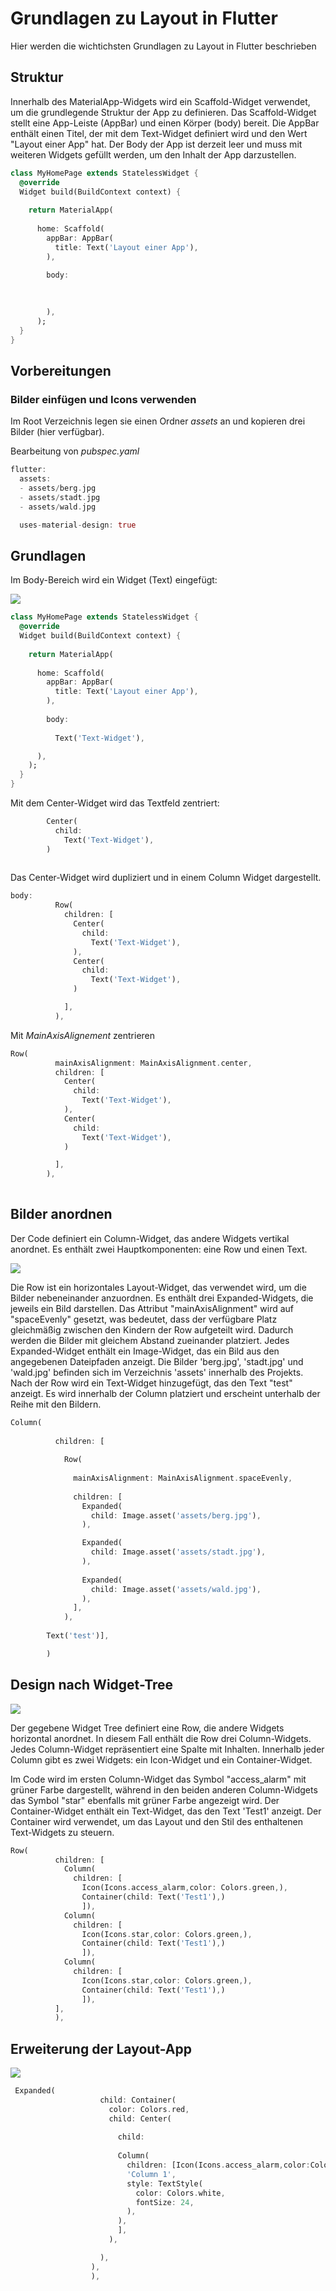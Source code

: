 # Grundlagen zu Layout in Flutter
Hier werden die wichtichsten Grundlagen zu Layout in Flutter beschrieben

## Struktur
Innerhalb des MaterialApp-Widgets wird ein Scaffold-Widget verwendet, um die grundlegende Struktur der App zu definieren. Das Scaffold-Widget stellt eine App-Leiste (AppBar) und einen Körper (body) bereit. Die AppBar enthält einen Titel, der mit dem Text-Widget definiert wird und den Wert "Layout einer App" hat. Der Body der App ist derzeit leer und muss mit weiteren Widgets gefüllt werden, um den Inhalt der App darzustellen.

```dart
class MyHomePage extends StatelessWidget {
  @override
  Widget build(BuildContext context) {
    
    return MaterialApp(
      
      home: Scaffold(
        appBar: AppBar(
          title: Text('Layout einer App'),
        ),
        
        body:
        
        

        ),
      );
  }
}

```

## Vorbereitungen
### Bilder einfügen und Icons verwenden
Im Root Verzeichnis legen sie einen Ordner *assets* an und kopieren drei Bilder (hier verfügbar).

Bearbeitung von *pubspec.yaml*
```dart
flutter:
  assets:
  - assets/berg.jpg
  - assets/stadt.jpg
  - assets/wald.jpg

  uses-material-design: true
```

## Grundlagen
Im Body-Bereich wird ein Widget (Text) eingefügt:

<img src="pic/g1.png">

```dart
class MyHomePage extends StatelessWidget {
  @override
  Widget build(BuildContext context) {
    
    return MaterialApp(
      
      home: Scaffold(
        appBar: AppBar(
          title: Text('Layout einer App'),
        ),
        
        body:
        
          Text('Text-Widget'),

      ),
    );
  }
}
```

Mit dem Center-Widget wird das Textfeld zentriert:
```dart
        Center(
          child: 
            Text('Text-Widget'),
        )
  
```

Das Center-Widget wird dupliziert und in einem Column Widget dargestellt.

```dart
body:
          Row(
            children: [
              Center(
                child: 
                  Text('Text-Widget'),
              ),
              Center(
                child: 
                  Text('Text-Widget'),
              )

            ],
          ),
   ```
   
  Mit *MainAxisAlignement* zentrieren
  
  ```dart
  Row(
            mainAxisAlignment: MainAxisAlignment.center,
            children: [
              Center(
                child: 
                  Text('Text-Widget'),
              ),
              Center(
                child: 
                  Text('Text-Widget'),
              )

            ],
          ),
    
```   

## Bilder anordnen
Der Code definiert ein Column-Widget, das andere Widgets vertikal anordnet. Es enthält zwei Hauptkomponenten: eine Row und einen Text.

<img src="pic/images_flutter.png">

Die Row ist ein horizontales Layout-Widget, das verwendet wird, um die Bilder nebeneinander anzuordnen. Es enthält drei Expanded-Widgets, die jeweils ein Bild darstellen. Das Attribut "mainAxisAlignment" wird auf "spaceEvenly" gesetzt, was bedeutet, dass der verfügbare Platz gleichmäßig zwischen den Kindern der Row aufgeteilt wird. Dadurch werden die Bilder mit gleichem Abstand zueinander platziert. Jedes Expanded-Widget enthält ein Image-Widget, das ein Bild aus den angegebenen Dateipfaden anzeigt. Die Bilder 'berg.jpg', 'stadt.jpg' und 'wald.jpg' befinden sich im Verzeichnis 'assets' innerhalb des Projekts. Nach der Row wird ein Text-Widget hinzugefügt, das den Text "test" anzeigt. Es wird innerhalb der Column platziert und erscheint unterhalb der Reihe mit den Bildern.

```dart
Column(
        
          children: [
          
            Row(
            
              mainAxisAlignment: MainAxisAlignment.spaceEvenly,
              
              children: [
                Expanded(
                  child: Image.asset('assets/berg.jpg'),
                ),

                Expanded(
                  child: Image.asset('assets/stadt.jpg'),
                ),
                
                Expanded(
                  child: Image.asset('assets/wald.jpg'),
                ),
              ],
            ),
        
        Text('test')],

        )


```
## Design nach Widget-Tree
<img src="https://docs.flutter.dev/assets/images/docs/ui/layout/sample-flutter-layout.png">

Der gegebene Widget Tree definiert eine Row, die andere Widgets horizontal anordnet. In diesem Fall enthält die Row drei Column-Widgets. Jedes Column-Widget repräsentiert eine Spalte mit Inhalten. Innerhalb jeder Column gibt es zwei Widgets: ein Icon-Widget und ein Container-Widget.

Im Code wird im ersten Column-Widget das Symbol "access_alarm" mit grüner Farbe dargestellt, während in den beiden anderen Column-Widgets das Symbol "star" ebenfalls mit grüner Farbe angezeigt wird. Der Container-Widget enthält ein Text-Widget, das den Text 'Test1' anzeigt. Der Container wird verwendet, um das Layout und den Stil des enthaltenen Text-Widgets zu steuern.

```dart
Row(
          children: [
            Column(
              children: [
                Icon(Icons.access_alarm,color: Colors.green,),
                Container(child: Text('Test1'),)
                ]),
            Column(
              children: [
                Icon(Icons.star,color: Colors.green,),
                Container(child: Text('Test1'),)
                ]),
            Column(
              children: [
                Icon(Icons.star,color: Colors.green,),
                Container(child: Text('Test1'),)
                ]),
          ],
          ),
```


## Erweiterung der Layout-App
<img src="pic/boxlayout.png">

```dart
 Expanded(
                    child: Container(
                      color: Colors.red,
                      child: Center(
                        
                        child: 
                        
                        Column(
                          children: [Icon(Icons.access_alarm,color:Colors.white),Text(
                          'Column 1',
                          style: TextStyle(
                            color: Colors.white,
                            fontSize: 24,
                          ),
                        ),
                        ],
                      ),

                    ),
                  ),
                  ),
```
